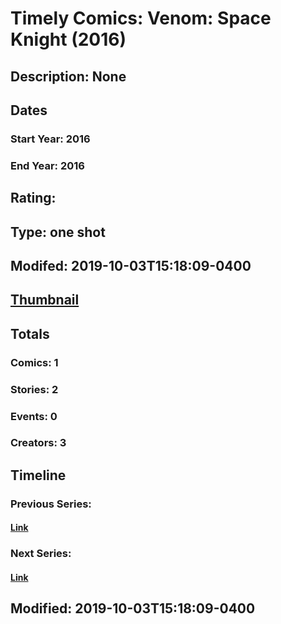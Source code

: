 # Timely Comics: Venom: Space Knight (2016)
## Description: None
## Dates
### Start Year: 2016
### End Year: 2016
## Rating: 
## Type: one shot
## Modifed: 2019-10-03T15:18:09-0400
## [Thumbnail](http://i.annihil.us/u/prod/marvel/i/mg/b/40/image_not_available.jpg)
## Totals
### Comics: 1
### Stories: 2
### Events: 0
### Creators: 3
## Timeline
### Previous Series: 
#### [Link]()
### Next Series: 
#### [Link]()
## Modified: 2019-10-03T15:18:09-0400